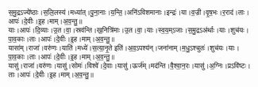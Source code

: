 

  
स॒मु॒द्रऽज्ये॑ष्ठाः।स॒लि॒लस्य॑।मध्या॑त्।पु॒ना॒नाः।य॒न्ति॒।अनि॑ऽविशमानाः।इन्द्रः॑।या।व॒ज्री।वृ॒ष॒भः।र॒राद॑।ताः।आपः॑।दे॒वीः।इ॒ह।माम्।अ॒व॒न्तु॒॥  
याः।आपः॑।दि॒व्याः।उ॒त।वा॒।स्रव॑न्ति।ख॒नित्रि॑माः।उ॒त।वा॒।याः।स्व॒य॒म्ऽजाः।स॒मु॒द्रऽअ॑र्थाः।याः।शुच॑यः।पा॒व॒काः।ताः।आपः॑।दे॒वीः।इ॒ह।माम्।अ॒व॒न्तु॒॥  
यासा॑म्।राजा॑।वरु॑णः।याति॑।मध्ये॑।स॒त्या॒नृ॒ते इति॑।अ॒व॒ऽपश्य॑न्।जना॑नाम्।म॒धु॒ऽश्चुतः॑।शुच॑यः।याः।पा॒व॒काः।ताः।आपः॑।दे॒वीः।इ॒ह।माम्।अ॒व॒न्तु॒॥  
यासु॑।राजा॑।वरु॑णः।यासु॑।सोमः॑।विश्वे॑।दे॒वाः।यासु॑।ऊर्ज॑म्।मद॑न्ति।वै॒श्वा॒न॒रः।यासु॑।अ॒ग्निः।प्रऽवि॑ष्टः।ताः।आपः॑।दे॒वीः।इ॒ह।माम्।अ॒व॒न्तु॒॥  
